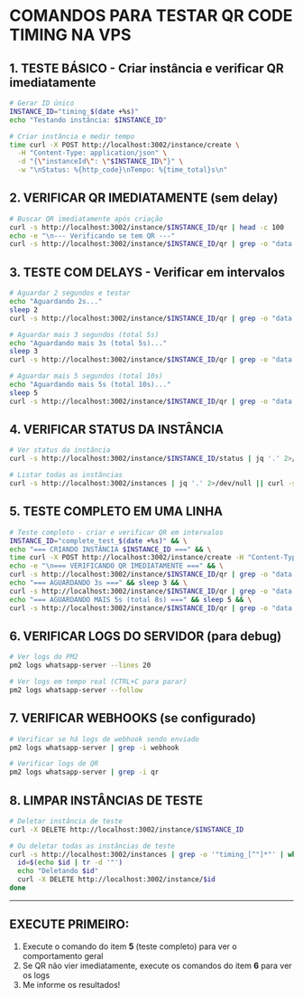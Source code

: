 # COMANDOS PARA TESTAR QR CODE TIMING NA VPS

## 1. TESTE BÁSICO - Criar instância e verificar QR imediatamente

```bash
# Gerar ID único
INSTANCE_ID="timing_$(date +%s)"
echo "Testando instância: $INSTANCE_ID"

# Criar instância e medir tempo
time curl -X POST http://localhost:3002/instance/create \
  -H "Content-Type: application/json" \
  -d "{\"instanceId\": \"$INSTANCE_ID\"}" \
  -w "\nStatus: %{http_code}\nTempo: %{time_total}s\n"
```

## 2. VERIFICAR QR IMEDIATAMENTE (sem delay)

```bash
# Buscar QR imediatamente após criação
curl -s http://localhost:3002/instance/$INSTANCE_ID/qr | head -c 100
echo -e "\n--- Verificando se tem QR ---"
curl -s http://localhost:3002/instance/$INSTANCE_ID/qr | grep -o "data:image/png;base64" && echo "✅ QR DISPONÍVEL!" || echo "❌ QR não disponível"
```

## 3. TESTE COM DELAYS - Verificar em intervalos

```bash
# Aguardar 2 segundos e testar
echo "Aguardando 2s..."
sleep 2
curl -s http://localhost:3002/instance/$INSTANCE_ID/qr | grep -o "data:image/png;base64" && echo "✅ QR disponível em 2s" || echo "❌ QR não disponível em 2s"

# Aguardar mais 3 segundos (total 5s)
echo "Aguardando mais 3s (total 5s)..."
sleep 3
curl -s http://localhost:3002/instance/$INSTANCE_ID/qr | grep -o "data:image/png;base64" && echo "✅ QR disponível em 5s" || echo "❌ QR não disponível em 5s"

# Aguardar mais 5 segundos (total 10s)
echo "Aguardando mais 5s (total 10s)..."
sleep 5
curl -s http://localhost:3002/instance/$INSTANCE_ID/qr | grep -o "data:image/png;base64" && echo "✅ QR disponível em 10s" || echo "❌ QR não disponível em 10s"
```

## 4. VERIFICAR STATUS DA INSTÂNCIA

```bash
# Ver status da instância
curl -s http://localhost:3002/instance/$INSTANCE_ID/status | jq '.' 2>/dev/null || curl -s http://localhost:3002/instance/$INSTANCE_ID/status

# Listar todas as instâncias
curl -s http://localhost:3002/instances | jq '.' 2>/dev/null || curl -s http://localhost:3002/instances
```

## 5. TESTE COMPLETO EM UMA LINHA

```bash
# Teste completo - criar e verificar QR em intervalos
INSTANCE_ID="complete_test_$(date +%s)" && \
echo "=== CRIANDO INSTÂNCIA $INSTANCE_ID ===" && \
time curl -X POST http://localhost:3002/instance/create -H "Content-Type: application/json" -d "{\"instanceId\": \"$INSTANCE_ID\"}" && \
echo -e "\n=== VERIFICANDO QR IMEDIATAMENTE ===" && \
curl -s http://localhost:3002/instance/$INSTANCE_ID/qr | grep -o "data:image/png;base64" && echo "✅ QR IMEDIATO!" || echo "❌ QR não imediato" && \
echo "=== AGUARDANDO 3s ===" && sleep 3 && \
curl -s http://localhost:3002/instance/$INSTANCE_ID/qr | grep -o "data:image/png;base64" && echo "✅ QR em 3s!" || echo "❌ QR não em 3s" && \
echo "=== AGUARDANDO MAIS 5s (total 8s) ===" && sleep 5 && \
curl -s http://localhost:3002/instance/$INSTANCE_ID/qr | grep -o "data:image/png;base64" && echo "✅ QR em 8s!" || echo "❌ QR não em 8s"
```

## 6. VERIFICAR LOGS DO SERVIDOR (para debug)

```bash
# Ver logs do PM2
pm2 logs whatsapp-server --lines 20

# Ver logs em tempo real (CTRL+C para parar)
pm2 logs whatsapp-server --follow
```

## 7. VERIFICAR WEBHOOKS (se configurado)

```bash
# Verificar se há logs de webhook sendo enviado
pm2 logs whatsapp-server | grep -i webhook

# Verificar logs de QR
pm2 logs whatsapp-server | grep -i qr
```

## 8. LIMPAR INSTÂNCIAS DE TESTE

```bash
# Deletar instância de teste
curl -X DELETE http://localhost:3002/instance/$INSTANCE_ID

# Ou deletar todas as instâncias de teste
curl -s http://localhost:3002/instances | grep -o '"timing_[^"]*"' | while read id; do
  id=$(echo $id | tr -d '"')
  echo "Deletando $id"
  curl -X DELETE http://localhost:3002/instance/$id
done
```

---

## EXECUTE PRIMEIRO:
1. Execute o comando do item **5** (teste completo) para ver o comportamento geral
2. Se QR não vier imediatamente, execute os comandos do item **6** para ver os logs
3. Me informe os resultados! 